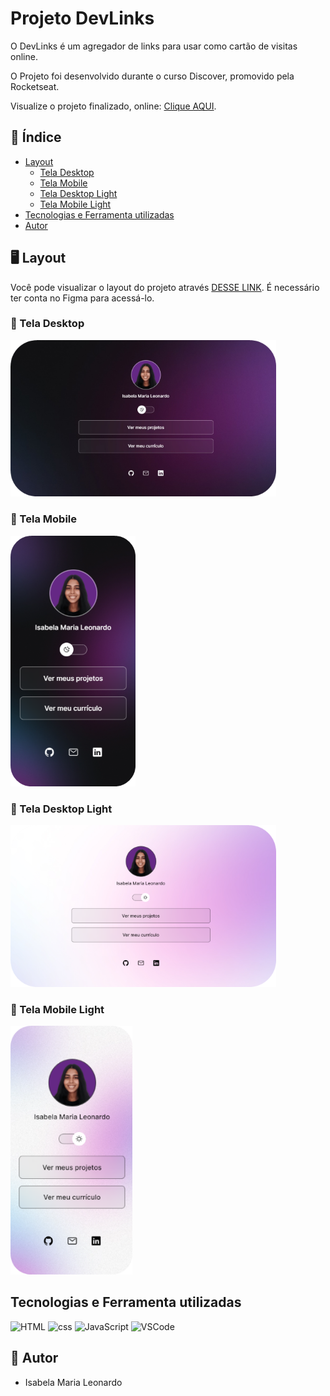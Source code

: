 # Projeto DevLinks

O DevLinks é um agregador de links para usar como cartão de visitas online.

O Projeto foi desenvolvido durante o curso Discover, promovido pela Rocketseat.

Visualize o projeto finalizado, online:
[Clique AQUI](https://isabela-leonardo.github.io/DevLinks/).

## 📌 Índice

- [Layout](#-layout)
  - [Tela Desktop](#-tela-desktop)
  - [Tela Mobile](#-tela-mobile)
  - [Tela Desktop Light](#-tela-desktop-light)
  - [Tela Mobile Light](#-tela-mobile-light)
- [Tecnologias e Ferramenta utilizadas](#tecnologias-e-ferramenta-utilizadas)
- [Autor](#-autor)

## 🖥️ Layout

Você pode visualizar o layout do projeto através [DESSE LINK](https://www.figma.com/community/file/1187422022288947321). É necessário ter conta no Figma para acessá-lo.

### 📂 Tela Desktop

<img src="./gitHub/layoutDesktop.png" width="425" alt="Tela Desktop" />

### 📂 Tela Mobile

<img src="./gitHub/layoutMobile.png" width="200" alt="Tela Mobile" />

### 📂 Tela Desktop Light

<img src="./gitHub/layoutDesktopLayout.png" width="425" alt="Tela Desktop Light" />

### 📂 Tela Mobile Light

<img src="./gitHub/layoutMobileLight.png" width="195" alt="Tela Mobile Light" />

## Tecnologias e Ferramenta utilizadas

<img src="https://cdn.jsdelivr.net/gh/devicons/devicon@latest/icons/html5/html5-plain-wordmark.svg" width="60" alt="HTML" /> <img src="https://cdn.jsdelivr.net/gh/devicons/devicon@latest/icons/css3/css3-plain-wordmark.svg" width="60" alt="css" /> <img src="https://cdn.jsdelivr.net/gh/devicons/devicon@latest/icons/javascript/javascript-original.svg" width="50" alt="JavaScript" /> <img src="https://cdn.jsdelivr.net/gh/devicons/devicon@latest/icons/vscode/vscode-original.svg" width="50" alt="VSCode" />

## 📝 Autor

- Isabela Maria Leonardo